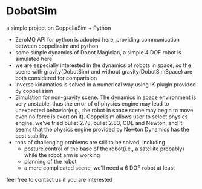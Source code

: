 # DobotSim
a simple project on CoppeliaSim + Python

+ ZeroMQ API for python is adopted here, providing communication between coppeliasim and python
+ some simple dynamics of Dobot Magician, a simple 4 DOF robot is simulated here
+ we are especially interested in the dynamics of robots in space, so the scene with gravity(DobotSim) and without gravity(DobotSimSpace) are both considered for comparision
+ Inverse kinamatics is solved in a numerical way using IK-plugin provided by coppeliasim
+ Simulation for non-gravity scene:
  The dynamics in space environment is very unstable, thus the error of of physics engine may lead to unexpected behavior(e.g., the robot in space scene may begin to move even no force is exert on it). Coppelisim allows user to select physics engine, we've tried bullet 2.78, bullet 2.83, ODE and Newton, and it seems that the physics engine provided by Newton Dynamics has the best stability.  
+ tons of challenging problems are still to be solved, including 
  + posture control of the base of the robot(i.e., a satellite probably) while the robot arm is working 
  + planning of the robot
  + a more complicated scene, we'll need a 6 DOF robot at least

feel free to contact us if you are interested